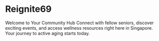 # Reignite69
Welcome to Your Community Hub Connect with fellow seniors, discover exciting events, and access wellness resources right here in Singapore. Your journey to active aging starts today.
